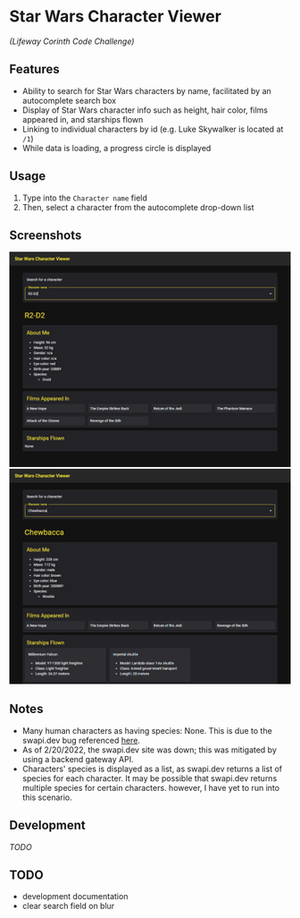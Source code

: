 # Star Wars Character Viewer
*(Lifeway Corinth Code Challenge)*  

## Features
* Ability to search for Star Wars characters by name, facilitated by an autocomplete search box
* Display of Star Wars character info such as height, hair color, films appeared in, and starships flown
* Linking to individual characters by id (e.g. Luke Skywalker is located at `/1`)
* While data is loading, a progress circle is displayed

## Usage
1. Type into the `Character name` field
2. Then, select a character from the autocomplete drop-down list

## Screenshots
![R2-D2](screenshots/swcv-1.png)
![Chewbacca](screenshots/swcv-2.png)

## Notes
* Many human characters as having species: None. This is due to the swapi.dev bug referenced [here](https://github.com/Juriy/swapi/issues/5#issuecomment-1036982287).
* As of 2/20/2022, the swapi.dev site was down; this was mitigated by using a backend gateway API.
* Characters' species is displayed as a list, as swapi.dev returns a list of species for each character. It may be possible that swapi.dev returns multiple species for certain characters. however, I have yet to run into this scenario.

## Development
*TODO*

## TODO
* development documentation
* clear search field on blur
